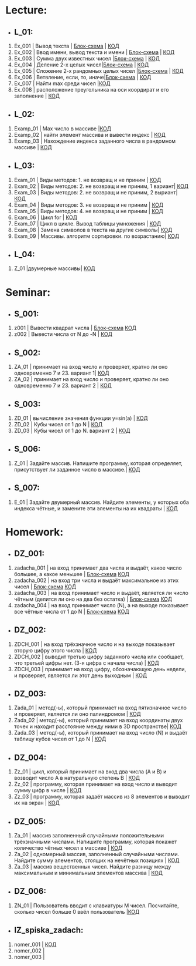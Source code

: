 # Lecture:

- ## **L_01:**
1. Ex_001 | Вывод текста | [Блок-схема](Lecture/L_01/Ex_001/diagram.drawio.png) | [КОД](Lecture/L_01/Ex_001/Program.cs)
2. Ex_002 | Ввод имени, вывод текста и имени | [Блок-схема](Lecture/L_01/Ex_002/diagram.drawio.png) | [КОД](Lecture/L_01/Ex_002/Program.cs)
3. Ex_003 | Сумма двух известных чисел |[Блок-схема](Lecture/L_01/Ex_003/diagram.drawio.png) | [КОД](Lecture/L_01/Ex_003/Program.cs)
4. Ex_004 | Деление 2-х целых чисел|[Блок-схема](Lecture/L_01/Ex_004/diagram.drawio.png) | [КОД](Lecture/L_01/Ex_004/Program.cs)
5. Ex_005 | Сложение 2-х рандомных целых чисел |[Блок-схема](Lecture/L_01/Ex_005/diagram.drawio.png) | [КОД](Lecture/L_01/Ex_005/Program.cs)
6. Ex_006 | Ветвление, если, то, иначе|[Блок-схема](Lecture/L_01/Ex_006/diagram.drawio.png) | [КОД](Lecture/L_01/Ex_006/Program.cs)
7. Ex_007 | Найти max среди чисел |[КОД](Lecture/L_01/Ex_007/Program.cs)
8. Ex_008 | расположение треугольника на оси коордират и его заполнение | [КОД](Lecture/L_01/Ex_008/Program.cs)

- ## **L_02:**
1. Examp_01 | Max число в массиве |[КОД](Lecture/L_02/Examp_01/Program.cs)
2. Examp_02 | найти элемент массива и вывести индекс | [КОД](Lecture/L_02/Examp_02/Program.cs)
3. Examp_03 | Нахождение индекса заданного числа в рандомном массиве | [КОД](Lecture/L_02/Examp_03/Program.cs)

- ## **L_03:**
1. Exam_01 | Виды методов: 1. не возвращ и не приним | [КОД](Lecture/L_03/Exam_01/Program.cs)
2. Exam_02 | Виды методов: 2. не возвращ и не приним, 1 вариант| [КОД](Lecture/L_03/Exam_02/Program.cs)
3. Exam_03 | Виды методов: 2. не возвращ и не приним, 2 выриант| [КОД](Lecture/L_03/Exam_03/Program.cs)
4. Exam_04 | Виды методов: 3. не возвращ и не приним | [КОД](Lecture/L_03/Exam_04/Program.cs)
5. Exam_05 | Виды методов: 4. не возвращ и не приним | [КОД](Lecture/L_03/Exam_05/Program.cs)
6. Exam_06 | Цикл for | [КОД](Lecture/L_03/Exam_06/Program.cs)
7. Exam_07 | Цикл в цикле. Вывод таблицы умножения | [КОД](Lecture/L_03/Exam_07/Program.cs)
8. Exam_08 | Замена символов в текста на другие символы| [КОД](Lecture/L_03/Exam_08/Program.cs)
9. Exam_09 | Массивы. алгоритм сортировки. по возрастанию| [КОД](Lecture/L_03/Exam_09/Program.cs)

- ## **L_04:**
1. Z_01 |двумерные массивы| [КОД](Lecture/L_04/Z_01/Program.cs)

# Seminar:

- ## **S_001:**
1. z001 | Вывести квадрат числа | [Блок-схема](Seminar/S_001/z001/diagram.drawio.png) [КОД](Seminar/S_001/z001/Program.cs)
2. z002 | Вывести числа от N до -N | [КОД](Seminar/S_001/z002/Program.cs)

- ## **S_002:**
1. ZA_01 | принимает на вход число и проверяет, кратно ли оно одновременно 7 и 23. вариант 1| [КОД](Seminar/S_002/ZA_01/Program.cs)
2. ZA_02 | принимает на вход число и проверяет, кратно ли оно одновременно 7 и 23. вариант 2 | [КОД](Seminar/S_002/ZA_02/Program.cs)

- ## **S_003:**
1. ZD_01 | вычисление значения функции y=sin(a) | [КОД](Seminar/S_003/ZD_01/Program.cs)
2. ZD_02 | Кубы чисел от 1 до N | [КОД](Seminar/S_003/ZD_02/Program.cs)
3. ZD_03 | Кубы чисел от 1 до N. вариант 2 | [КОД](Seminar/S_003/ZD_03/Program.cs)

- ## **S_006:**
1. Z_01 | Задайте массив. Напишите программу, которая определяет, присутствует ли заданное число в массиве.| [КОД](Seminar/S_006/Z_01/Program.cs)

- ## **S_007:**
1. E_01 | Задайте двумерный массив. Найдите элементы, у которых оба индекса чётные, и замените эти элементы на их квадраты | [КОД](Seminar/S_007/E_01/Program.cs)

# Homework:

- ## **DZ_001:**
1. zadacha_001 | на вход принимает два числа и выдаёт, какое число большее, а какое меньшее | [Блок-схема](Homework/DZ_001/zadacha_001/diagram.drawio.png) [КОД](Homework/DZ_001/zadacha_001/Program.cs)
2. zadacha_002 | на вход три числа и выдаёт максимальное из этих чисел | [Блок-схема](Homework/DZ_001/zadacha_002/diagram.drawio.png) [КОД](Homework/DZ_001/zadacha_002/Program.cs)
3. zadacha_003 | на вход принимает число и выдаёт, является ли число чётным (делится ли оно на два без остатка) | [Блок-схема](Homework/DZ_001/zadacha_003/diagram.drawio.png) [КОД](Homework/DZ_001/zadacha_003/Program.cs)
4. zadacha_004 | на вход принимает число (N), а на выходе показывает все чётные числа от 1 до N | [Блок-схема](Homework/DZ_001/zadacha_004/diagram.drawio.png) [КОД](Homework/DZ_001/zadacha_004/Program.cs)

- ## **DZ_002:**
1. ZDCH_001 | на вход трёхзначное число и на выходе показывает вторую цифру этого числа | [КОД](Homework/DZ_002/ZDCH_001/Program.cs)
2. ZDCH_002 | выводит третью цифру заданного числа или сообщает, что третьей цифры нет. (3-я цифра с начала числа) | [КОД](Homework/DZ_002/ZDCH_002/Program.cs)
3. ZDCH_003 | принимает на вход цифру, обозначающую день недели, и проверяет, является ли этот день выходным | [КОД](Homework/DZ_002/ZDCH_003/Program.cs)

- ## **DZ_003:**
1. Zada_01 | метод(-ы), который принимает на вход пятизначное число и проверяет, является ли оно палиндромом | [КОД](Homework/DZ_003/Zada_01/Program.cs)
2. Zada_02 | метод(-ы), который принимает на вход координаты двух точек и находит расстояние между ними в 3D пространстве| [КОД](Homework/DZ_003/Zada_02/Program.cs)
3. Zada_03 | метод(-ы), который принимает на вход число (N) и выдаёт таблицу кубов чисел от 1 до N | [КОД](Homework/DZ_003/Zada_03/Program.cs)

- ## **DZ_004:**
1. Zz_01 | цикл, который принимает на вход два числа (A и B) и возводит число A в натуральную степень B | [КОД](Homework/DZ_004/Zz_01/Program.cs)
2. Zz_02 | программу, которая принимает на вход число и выводит сумму цифр в числе | [КОД](Homework/DZ_004/Zz_02/Program.cs)
3. Zz_03 | программу, которая задаёт массив из 8 элементов и выводит их на экран | [КОД](Homework/DZ_004/Zz_03/Program.cs)

- ## **DZ_005:**
1. Za_01 | массив заполненный случайными положительными трёхзначными числами. Напишите программу, которая покажет количество чётных чисел в массиве | [КОД](Homework/DZ_005/Za_01/Program.cs)
2. Za_02 | одномерный массив, заполненный случайными числами. Найдите сумму элементов, стоящих на нечётных позициях | [КОД](Homework/DZ_005/Za_02/Program.cs)
3. Za_03 | массив вещественных чисел. Найдите разницу между максимальным и минимальным элементов массива | [КОД](Homework/DZ_005/Za_03/Program.cs)

- ## **DZ_006:**
1. ZN_01 |  Пользователь вводит с клавиатуры M чисел. Посчитайте, сколько чисел больше 0 ввёл пользователь |[КОД](Homework/DZ_006/ZN_01/Program.cs)

- ## **IZ_spiska_zadach:**
1. nomer_001 | [КОД](Homework/IZ_spiska_zadach/nomer_001/Program.cs)
2. nomer_002 | 
3. nomer_003 |
